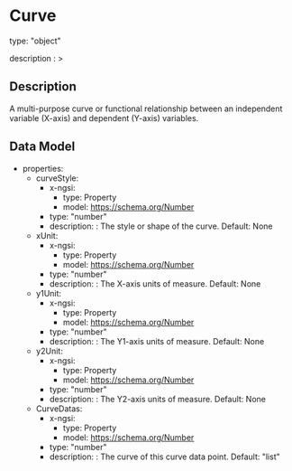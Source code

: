 # Curve
type: "object"
description : >
## Description
A multi-purpose curve or functional relationship between an independent variable (X-axis) and dependent (Y-axis) variables.

## Data Model
  - properties:
    - curveStyle:
      - x-ngsi:
        - type: Property
        - model: https://schema.org/Number
      - type: "number"
      - description: : The style or shape of the curve. Default: None
    - xUnit:
      - x-ngsi:
        - type: Property
        - model: https://schema.org/Number
      - type: "number"
      - description: : The X-axis units of measure. Default: None
    - y1Unit:
      - x-ngsi:
        - type: Property
        - model: https://schema.org/Number
      - type: "number"
      - description: : The Y1-axis units of measure. Default: None
    - y2Unit:
      - x-ngsi:
        - type: Property
        - model: https://schema.org/Number
      - type: "number"
      - description: : The Y2-axis units of measure. Default: None
    - CurveDatas:
      - x-ngsi:
        - type: Property
        - model: https://schema.org/Number
      - type: "number"
      - description: : The curve of  this curve data point. Default: "list"
